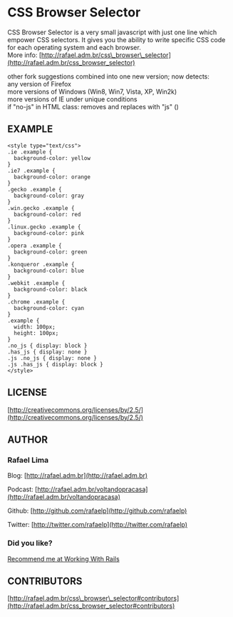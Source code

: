 # CSS Browser Selector

CSS Browser Selector is a very small javascript with just one line which empower CSS selectors. It gives you the ability to write specific CSS code for each operating system and each browser.<br/>
More info: [http://rafael.adm.br/css\_browser\_selector](http://rafael.adm.br/css_browser_selector)

<p>other fork suggestions combined into one new version; now detects:
<br/>any version of Firefox
<br/>more versions of Windows (Win8, Win7, Vista, XP, Win2k)
<br/>more versions of IE under unique conditions
<br/>if "no-js" in HTML class: removes and replaces with "js" (<html class="no-js">)</p>

## EXAMPLE

    <style type="text/css">
    .ie .example {
      background-color: yellow
    }
    .ie7 .example {
      background-color: orange
    }
    .gecko .example {
      background-color: gray
    }
    .win.gecko .example {
      background-color: red
    }
    .linux.gecko .example {
      background-color: pink
    }
    .opera .example {
      background-color: green
    }
    .konqueror .example {
      background-color: blue
    }
    .webkit .example {
      background-color: black
    }
    .chrome .example {
      background-color: cyan
    }
    .example {
      width: 100px;
      height: 100px;
    }
    .no_js { display: block }
    .has_js { display: none }
    .js .no_js { display: none }
    .js .has_js { display: block }
    </style>


## LICENSE

[http://creativecommons.org/licenses/by/2.5/](http://creativecommons.org/licenses/by/2.5/)

## AUTHOR

### **Rafael Lima**

Blog: [http://rafael.adm.br](http://rafael.adm.br)

Podcast: [http://rafael.adm.br/voltandopracasa](http://rafael.adm.br/voltandopracasa)

Github: [http://github.com/rafaelp](http://github.com/rafaelp)

Twitter: [http://twitter.com/rafaelp](http://twitter.com/rafaelp)

### Did you like?

[Recommend me at Working With Rails](http://workingwithrails.com/recommendation/new/person/14248-rafael-lima)

## CONTRIBUTORS

[http://rafael.adm.br/css\_browser\_selector#contributors](http://rafael.adm.br/css_browser_selector#contributors)

